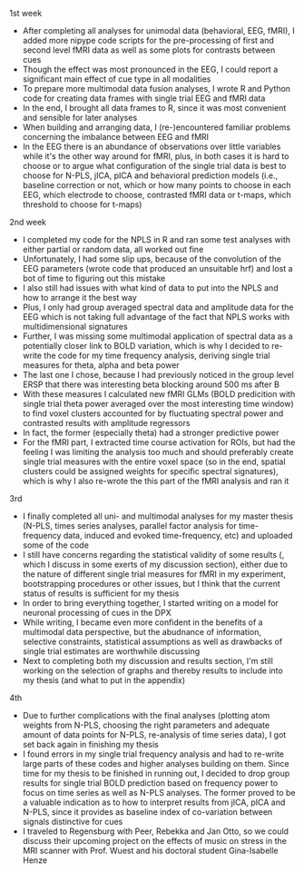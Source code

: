 1st week
- After completing all analyses for unimodal data (behavioral, EEG, fMRI), I added more nipype code scripts for the 
pre-processing of first and second level fMRI data as well as some plots for contrasts between cues
- Though the effect was most pronounced in the EEG, I could report a significant main effect of cue type in all modalities
- To prepare more multimodal data fusion analyses, I wrote R and Python code for creating data frames with single trial
EEG and fMRI data
- In the end, I brought all data frames to R, since it was most convenient and sensible for later analyses
- When building and arranging data, I (re-)encountered familiar problems concerning the imbalance between EEG and fMRI
- In the EEG there is an abundance of observations over little variables while it's the other way around for fMRI, plus,
in both cases it is hard to choose or to argue what configuration of the single trial data is best to choose for N-PLS, jICA,
pICA and behavioral prediction models (i.e., baseline correction or not, which or how many points to choose in each EEG, which
electrode to choose, contrasted fMRI data or t-maps, which threshold to choose for t-maps)

2nd week
- I completed my code for the NPLS in R and ran some test analyses with either partial or random data, all worked out fine
- Unfortunately, I had some slip ups, because of the convolution of the EEG parameters (wrote code that produced an unsuitable hrf) and lost a bot of time to figuring out this mistake
- I also still had issues with what kind of data to put into the NPLS and how to arrange it the best way
- Plus, I only had group averaged spectral data and amplitude data for the EEG which is not taking full advantage of the fact that NPLS works with multidimensional signatures
- Further, I was missing some multimodal application of spectral data as a potentially closer link to BOLD variation, which is why I decided to re-write the code for my time frequency analysis, deriving single trial measures for theta, alpha and beta power
- The last one I chose, because I had previously noticed in the group level ERSP that there was interesting beta blocking around 500 ms after B
- With these measures I calculated new fMRI GLMs (BOLD predicition with single trial theta power averaged over the most interesting time window) to find voxel clusters accounted for by fluctuating spectral power and contrasted results with amplitude regressors
- In fact, the former (especially theta) had a stronger predictive power
- For the fMRI part, I extracted time course activation for ROIs, but had the feeling I was limiting the analysis too much and should preferably create single trial measures with the entire voxel space (so in the end, spatial clusters could be assigned weights for specific spectral signatures), which is why I also re-wrote the this part of the fMRI analysis and ran it

3rd
- I finally completed all uni- and multimodal analyses for my master thesis (N-PLS, times series analyses, parallel factor analysis for time-frequency data, induced and evoked time-frequency, etc) and uploaded some of the code
- I still have concerns regarding the statistical validity of some results (, which I discuss in some exerts of my discussion section), either due to the nature of different single trial measures for fMRI in my experiment, bootstrapping procedures or other issues, but I think that the current status of results is sufficient for my thesis
- In order to bring everything together, I started writing on a model for neuronal processing of cues in the DPX
- While writing, I became even more confident in the benefits of a multimodal data perspective, but the abudnance of information, selective constraints, statistical assumptions as well as drawbacks of single trial estimates are worthwhile discussing
- Next to completing both my discussion and results section, I'm still working on the selection of graphs and thereby results to include into my thesis (and what to put in the appendix)

4th
- Due to further complications with the final analyses (plotting atom weights from N-PLS, choosing the right parameters and adequate amount of data points for N-PLS, re-analysis of time series data), I got set back again in finishing my thesis
- I found errors in my single trial frequency analysis and had to re-write large parts of these codes and higher analyses building on them. Since time for my thesis to be finished in running out, I decided to drop group results for single trial BOLD prediction based on frequency power to focus on time series as well as N-PLS analyses. The former proved to be a valuable indication as to how to interpret results from jICA, pICA and N-PLS, since it provides as baseline index of co-variation between signals distinctive for cues
- I traveled to Regensburg with Peer, Rebekka and Jan Otto, so we could discuss their upcoming project on the effects of music on stress in the MRI scanner with Prof. Wuest and his doctoral student Gina-Isabelle Henze
